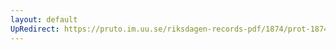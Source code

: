 ```yaml
---
layout: default
UpRedirect: https://pruto.im.uu.se/riksdagen-records-pdf/1874/prot-1874--fk--506/prot-1874--fk--506_044.pdf
---
```


